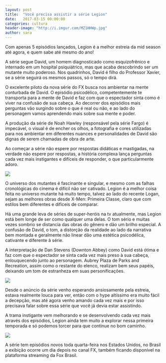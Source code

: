 ```yaml
---
layout: post
title:  "Você precisa assistir a série Legion"
date:   2017-03-15 00:00:00
categories: cultura
header-image: "http://i.imgur.com/MZ1HHWp.jpg"
author: sara
---
```

Com apenas 5 episódios lançados, Legion é a melhor estreia da mid season até agora, e quem sabe até mesmo do ano!

<!--break-->

A série segue David, um homem diagnosticado como esquizofrênico e internado em um hospital psiquiátrico, mas que acaba descobrindo ser um mutante muito poderoso. Nos quadrinhos, David é filho do Professor Xavier, se a série seguirá os mesmos passos, só o tempo dirá.


O excelente piloto da nova série do FX busca nos ambientar na mente conturbada de David. O episódio psicodélico, competentemente te transporta para a mente de David e faz com que o espectador sinta como é viver na confusão de sua cabeça. Ao decorrer dos episódios mais perguntas vão surgindo sobre o que é real ou não, e ao lado do personagem vamos aprendendo mais sobre sua mente e poder.


A produção da série de Noah Hawley (responsável pela série Fargo) é impecável, o visual é de encher os olhos, a fotografia e cores utilizadas para nos ambientar em diferentes nuances e personalidades de David são dignas de serem chamadas de obra de arte.


Ao começar a série não espere por respostas didáticas e mastigadas, na verdade não espere por respostas, a história complexa lança perguntas cada vez mais instigantes e difíceis de responder, o que particularmente adoro.

![](http://i.imgur.com/We2T2gr.jpg)

O universo dos mutantes é fascinante e singular, e mesmo com as falhas cronológicas do cinema é difícil não ser cativado. Legion é a melhor coisa feita no universo mutante há muito tempo, talvez ao lado do recente Logan, sejam as melhores obras desde X-Men: Primeira Classe, claro que com estilos bem diferentes e difíceis de comparar.


Há uma grande leva de séries de super-heróis na tv atualmente, mas Legion está bem longe de ser como qualquer uma delas. O tom sério e muitas vezes sombrio se distancia das obras do gênero e dão um brilho especial. A confusão de David, o tom, a distorção da realidade ao lado da narrativa bem montada e geralmente não linear dão uma estética psicodélica, cativante e diferente à série. 


A interpretação de Dan Stevens (Downton Abbey) como David está ótima e faz com que o espectador se sinta cada vez mais preso à sua cabeça, enlouquecendo junto ao personagem. Aubrey Plaza de Parks and Recreation, assim como o restante do elenco, realizam bem seus papéis, deixando um tom de estranheza em suas personificações.

![](http://i.imgur.com/dCBOhp4.jpg)

Desde o anúncio da série venho esperando ansiosamente pela estreia, estava realmente louca para ver, então com o hype altíssimo era muito fácil a decepção, mas até agora venho amando cada vez mais e por isso precisava falar sobre essa série que você já devia estar assistindo.

A trama instigante vem melhorando e se desenvolvendo cada vez mais através dos episódios, Legion ainda tem muito a explorar nessa primeira temporada e só podemos torcer para que continue no bom caminho.

![](http://i.imgur.com/RRozlNo.jpg)

A série tem episódios novos toda quarta-feira nos Estados Unidos, no Brasil a exibição ocorre um dia depois no canal FX, também ficando disponível na plataforma streaming da Fox Brasil.
